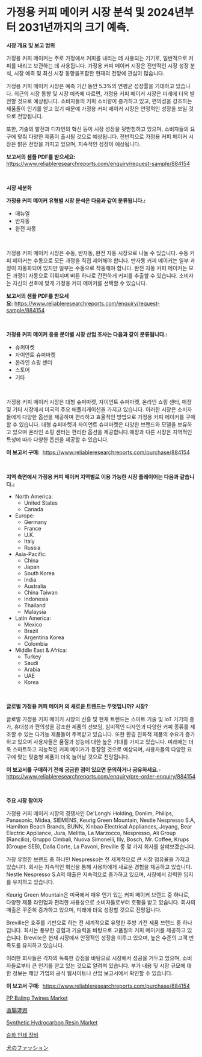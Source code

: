 <p><h1>가정용 커피 메이커 시장 분석 및 2024년부터 2031년까지의 크기 예측.</h1></p><p><strong>시장 개요 및 보고 범위</strong></p>
<p><p>가정용 커피 메이커는 주로 가정에서 커피를 내리는 데 사용되는 기기로, 일반적으로 커피를 내리고 보관하는 데 사용됩니다. 가정용 커피 메이커 시장은 전반적인 시장 성장 분석, 시장 예측 및 최신 시장 동향을포함한 현재의 전망에 관심이 많습니다. </p><p>가정용 커피 메이커 시장은 예측 기간 동안 5.3%의 연평균 성장률을 기대하고 있습니다. 최근의 시장 동향 및 시장 예측에 따르면, 가정용 커피 메이커 시장은 미래에 더욱 발전할 것으로 예상됩니다. 소비자들의 커피 소비량이 증가하고 있고, 편의성을 강조하는 제품들이 인기를 얻고 있기 때문에 가정용 커피 메이커 시장은 안정적인 성장을 보일 것으로 전망됩니다. </p><p>또한, 기술의 발전과 디자인의 혁신 등이 시장 성장을 뒷받침하고 있으며, 소비자들의 요구에 맞춰 다양한 제품이 출시될 것으로 예상됩니다. 전반적으로 가정용 커피 메이커 시장은 밝은 전망을 가지고 있으며, 지속적인 성장이 예상됩니다.</p></p>
<p><strong>보고서의 샘플 PDF를 받으세요:</strong> <a href="https://www.reliableresearchreports.com/enquiry/request-sample/884154">https://www.reliableresearchreports.com/enquiry/request-sample/884154</a></p>
<p>&nbsp;</p>
<p><strong>시장 세분화</strong></p>
<p><strong>가정용 커피 메이커 유형별 시장 분석은 다음과 같이 분류됩니다.:</strong></p>
<p><ul><li>매뉴얼</li><li>반자동</li><li>완전 자동</li></ul></p>
<p>&nbsp;</p>
<p><p>가정용 커피 메이커 시장은 수동, 반자동, 완전 자동 시장으로 나눌 수 있습니다. 수동 커피 메이커는 수동으로 모든 과정을 직접 제어해야 합니다. 반자동 커피 메이커는 일부 과정이 자동화되어 있지만 일부는 수동으로 작동해야 합니다. 완전 자동 커피 메이커는 모든 과정이 자동으로 이뤄지며 버튼 하나로 간편하게 커피를 추출할 수 있습니다. 소비자는 자신의 선호에 맞게 가정용 커피 메이커를 선택할 수 있습니다.</p></p>
<p><strong>보고서의 샘플 PDF를 받으세요:</strong>&nbsp;<a href="https://www.reliableresearchreports.com/enquiry/request-sample/884154">https://www.reliableresearchreports.com/enquiry/request-sample/884154</a></p>
<p>&nbsp;</p>
<p><strong> 가정용 커피 메이커 응용 분야별 시장 산업 조사는 다음과 같이 분류됩니다.:</strong></p>
<p><ul><li>슈퍼마켓</li><li>자이언트 슈퍼마켓</li><li>온라인 쇼핑 센터</li><li>스토어</li><li>기타</li></ul></p>
<p>&nbsp;</p>
<p><p>가정용 커피 메이커 시장은 대형 슈퍼마켓, 자이언트 슈퍼마켓, 온라인 쇼핑 센터, 매장 및 기타 시장에서 미국의 주요 애플리케이션을 가지고 있습니다. 이러한 시장은 소비자들에게 다양한 옵션을 제공하며 편리하고 효율적인 방법으로 가정용 커피 메이커를 구매할 수 있습니다. 대형 슈퍼마켓과 자이언트 슈퍼마켓은 다양한 브랜드와 모델을 보유하고 있으며 온라인 쇼핑 센터는 편리한 옵션을 제공합니다.매장과 다른 시장은 지역적인 특성에 따라 다양한 옵션을 제공할 수 있습니다.</p></p>
<p><strong>이 보고서 구매:</strong>&nbsp; <a href="https://www.reliableresearchreports.com/purchase/884154">https://www.reliableresearchreports.com/purchase/884154</a></p>
<p>&nbsp;</p>
<p><strong>지역 측면에서 가정용 커피 메이커 지역별로 이용 가능한 시장 플레이어는 다음과 같습니다.:</strong></p>
<p><ul>
    <li>
        North America:
        <ul>
            <li>United States</li>
            <li>Canada</li>
        </ul>
    </li>
    <li>
        Europe:
        <ul>
            <li>Germany</li>
            <li>France</li>
            <li>U.K.</li>
            <li>Italy</li>
            <li>Russia</li>
        </ul>
    </li>
    <li>
        Asia-Pacific:
        <ul>
            <li>China</li>
            <li>Japan</li>
            <li>South Korea</li>
            <li>India</li>
            <li>Australia</li>
            <li>China Taiwan</li>
            <li>Indonesia</li>
            <li>Thailand</li>
            <li>Malaysia</li>
        </ul>
    </li>
    <li>
        Latin America:
        <ul>
            <li>Mexico</li>
            <li>Brazil</li>
            <li>Argentina Korea</li>
            <li>Colombia</li>
        </ul>
    </li>
    <li>
        Middle East & Africa:
        <ul>
            <li>Turkey</li>
            <li>Saudi</li>
            <li>Arabia</li>
            <li>UAE</li>
            <li>Korea</li>
        </ul>
    </li>
    </ul></p>
<p>&nbsp;</p>
<p><strong>글로벌 가정용 커피 메이커 의 새로운 트렌드는 무엇입니까? 시장?</strong></p>
<p><p>글로벌 가정용 커피 메이커 시장의 신흥 및 현재 트렌드는 스마트 기술 및 IoT 기기의 증가, 휴대성과 편의성을 강조한 제품의 선보임, 심미적인 디자인과 다양한 커피 종류를 제조할 수 있는 다기능 제품들이 주목받고 있습니다. 또한 환경 친화적 제품의 수요가 증가하고 있으며 사용자들은 품질과 성능에 대한 높은 기대를 가지고 있습니다. 미래에는 더욱 스마트하고 지능적인 커피 메이커가 등장할 것으로 예상되며, 사용자들의 다양한 요구에 맞는 맞춤형 제품이 더욱 늘어날 것으로 전망됩니다.</p></p>
<p><strong>이 보고서를 구매하기 전에 궁금한 점이 있으면 문의하거나 공유하세요.</strong>- <a href="https://www.reliableresearchreports.com/enquiry/pre-order-enquiry/884154">https://www.reliableresearchreports.com/enquiry/pre-order-enquiry/884154</a></p>
<p>&nbsp;</p>
<p><strong>주요 시장 참여자</strong></p>
<p><p>가정용 커피 메이커 시장의 경쟁사인 De'Longhi Holding, Donlim, Philips, Panasonic, Midea, SIEMENS, Keurig Green Mountain, Nestle Nespresso S.A, Hamilton Beach Brands, BUNN, Xinbao Electrical Appliances, Joyang, Bear Electric Appliance, Jura, Melitta, La Marzocco, Nespresso, Ali Group (Rancilio), Gruppo Cimbali, Nuova Simonelli, Illy, Bosch, Mr. Coffee, Krups (Groupe SEB), Dalla Corte, La Pavoni, Breville 중 몇 가지 회사를 살펴보겠습니다.</p><p>가장 유명한 브랜드 중 하나인 Nespresso는 전 세계적으로 큰 시장 점유율을 가지고 있습니다. 회사는 지속적인 혁신을 통해 사용자에게 새로운 경험을 제공하고 있습니다. Nestle Nespresso S.A의 매출은 지속적으로 증가하고 있으며, 시장에서 강력한 입지를 유지하고 있습니다.</p><p>Keurig Green Mountain은 미국에서 매우 인기 있는 커피 메이커 브랜드 중 하나로, 다양한 제품 라인업과 편리한 사용성으로 소비자들로부터 호평을 받고 있습니다. 회사의 매출은 꾸준히 증가하고 있으며, 미래에 더욱 성장할 것으로 전망됩니다.</p><p>Breville은 호주를 기반으로 하는 전 세계적으로 유명한 주방 가전 제품 브랜드 중 하나입니다. 회사는 풍부한 경험과 기술력을 바탕으로 고품질의 커피 메이커를 제공하고 있습니다. Breville은 현재 시장에서 안정적인 성장을 이루고 있으며, 높은 수준의 고객 만족도를 유지하고 있습니다.</p><p>이러한 회사들은 각자의 독특한 강점을 바탕으로 시장에서 성공을 거두고 있으며, 소비자들로부터 큰 인기를 얻고 있는 것으로 알려져 있습니다. 부가 내용 및 시장 규모에 대한 정보는 해당 기업의 공식 웹사이트나 산업 보고서에서 확인할 수 있습니다.</p></p>
<p><strong>이 보고서 구매:</strong>&nbsp;&nbsp;<a href="https://www.reliableresearchreports.com/purchase/884154">https://www.reliableresearchreports.com/purchase/884154</a></p>
<p><p><a href="https://github.com/mauripalmi/Market-Research-Report-List-2/blob/main/pp-baling-twines-market.md">PP Baling Twines Market</a></p><p><a href="https://medium.com/@annchovey2023/%E7%9B%B4%E8%85%B8%E6%B4%97%E6%B5%84%E5%B8%82%E5%A0%B4%E8%A6%8F%E6%A8%A1%E3%81%AF-%E4%B8%96%E7%95%8C%E3%81%AE%E7%94%A3%E6%A5%AD%E3%81%AB%E3%81%8A%E3%81%91%E3%82%8B%E6%9C%80%E8%89%AF%E3%81%AE%E3%83%9E%E3%83%BC%E3%82%B1%E3%83%86%E3%82%A3%E3%83%B3%E3%82%B0%E3%83%81%E3%83%A3%E3%83%8D%E3%83%AB%E3%82%92%E7%A4%BA%E3%81%97%E3%81%A6%E3%81%84%E3%81%BE%E3%81%99-4f83cba246a1">直腸灌漑</a></p><p><a href="https://github.com/nicoletavirag/Market-Research-Report-List-2/blob/main/synthetic-hydrocarbon-resin-market.md">Synthetic Hydrocarbon Resin Market</a></p><p><a href="https://medium.com/@frankfurter67567/%EB%A7%88%EB%B9%84-%ED%94%84%EB%A6%B0%ED%8C%85-%EC%9E%A5%EB%B9%84-%EC%8B%9C%EC%9E%A5-%EC%9D%B8%EC%82%AC%EC%9D%B4%ED%8A%B8-%EC%8B%9C%EC%9E%A5-%EB%8F%99%ED%96%A5-%EC%84%B1%EC%9E%A5-2024%EB%85%84%EB%B6%80%ED%84%B0-2031%EB%85%84%EA%B9%8C%EC%A7%80%EC%9D%98-%EC%98%88%EC%B8%A1-83e9e4b0920f">승화 인쇄 장비</a></p><p><a href="https://medium.com/@annchovey2023/%E7%8A%AC%E3%81%AE%E3%83%95%E3%82%A1%E3%83%83%E3%82%B7%E3%83%A7%E3%83%B3%E5%B8%82%E5%A0%B4%E8%A6%8F%E6%A8%A1%E3%81%AF-%E3%82%B0%E3%83%AD%E3%83%BC%E3%83%90%E3%83%AB%E7%94%A3%E6%A5%AD%E3%81%AB%E3%81%8A%E3%81%91%E3%82%8B%E6%9C%80%E9%81%A9%E3%81%AA%E3%83%9E%E3%83%BC%E3%82%B1%E3%83%86%E3%82%A3%E3%83%B3%E3%82%B0%E3%83%81%E3%83%A3%E3%83%8D%E3%83%AB%E3%82%92%E6%98%8E%E3%82%89%E3%81%8B%E3%81%AB%E3%81%97%E3%81%BE%E3%81%99-8daefe4fc238">犬のファッション</a></p></p>
